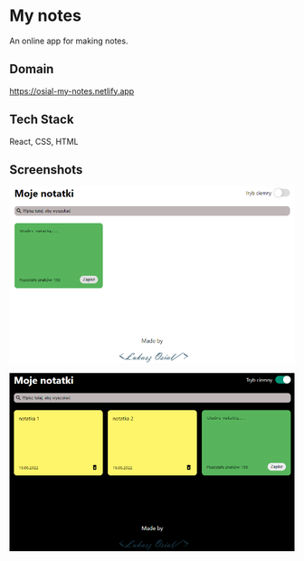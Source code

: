 # My notes

An online app for making notes.
## Domain
https://osial-my-notes.netlify.app



    
## Tech Stack

React, CSS, HTML



## Screenshots

![App Screenshot](https://github.com/lukaszOsial/my-notes/blob/master/public/images/my-notes.png?raw=true)

![App Screenshot](https://github.com/lukaszOsial/my-notes/blob/master/public/images/my-notes2.png?raw=true)
